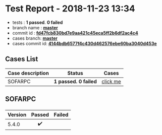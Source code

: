 # Test Report - 2018-11-23 13:34

- tests  : **1 passed**. **0 failed**
- branch name : **[master](https://github.com/apache/incubator-skywalking/tree/master)**
- commit id : **[fd47fcb830bd7e9aa421c45eca5ff2b6df2ac4c4](https://github.com/apache/incubator-skywalking/commit/fd47fcb830bd7e9aa421c45eca5ff2b6df2ac4c4)**
- cases branch: **[master](https://github.com/SkywalkingTest/skywalking-autotest-scenarios/tree/master)**
- cases commit id: **[4144bdb6577f4c430d462576ebe60ba3040d453e](https://github.com/SkywalkingTest/skywalking-autotest-scenarios/commit/4144bdb6577f4c430d462576ebe60ba3040d453e)**

## Cases List

| Case description | Status | Cases|
|:-----|:-----:|:-----:|
|SOFARPC| **1 passed. 0 failed**| [click me](#sofarpc) |

## SOFARPC

### 
|  Version     | Passed | Failed|
|:------------- |:-------:|:-----:|
| 5.4.0  | :heavy_check_mark:||

